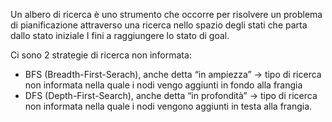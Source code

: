 Un albero di ricerca è uno strumento che occorre per risolvere un problema di pianificazione attraverso una ricerca nello spazio degli stati che parta dallo stato iniziale I fini a raggiungere lo stato di goal.

Ci sono 2 strategie di ricerca non informata:

- BFS (Breadth-First-Serach), anche detta “in ampiezza” → tipo di ricerca non informata nella quale i nodi vengo aggiunti in fondo alla frangia
- DFS (Depth-First-Search), anche detta “in profondità” → tipo di ricerca non informata nella quale i nodi vengono aggiunti in testa alla frangia.